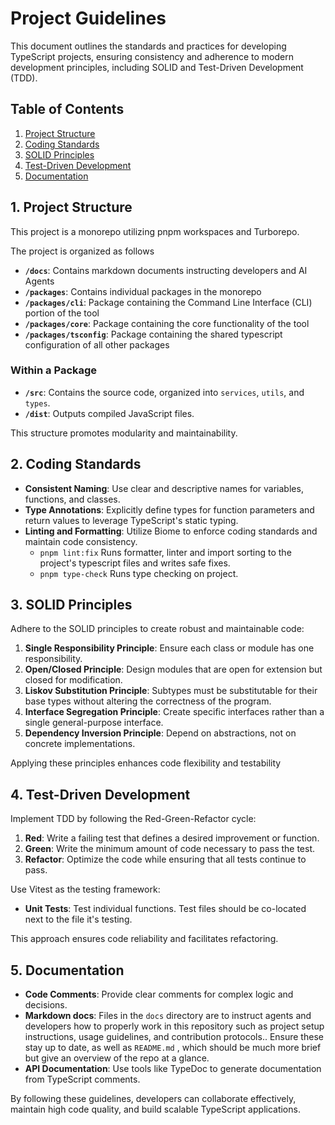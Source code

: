 # Project Guidelines

This document outlines the standards and practices for developing TypeScript projects, ensuring consistency and adherence to modern development principles, including SOLID and Test-Driven Development (TDD).

## Table of Contents

1. [Project Structure](#project-structure)
2. [Coding Standards](#coding-standards)
3. [SOLID Principles](#solid-principles)
4. [Test-Driven Development](#test-driven-development)
5. [Documentation](#documentation)

## 1. Project Structure

This project is a monorepo utilizing pnpm workspaces and Turborepo.

The project is organized as follows

- **`/docs`**: Contains markdown documents instructing developers and AI Agents
- **`/packages`**: Contains individual packages in the monorepo
- **`/packages/cli`**: Package containing the Command Line Interface (CLI) portion of the tool
- **`/packages/core`**: Package containing the core functionality of the tool
- **`/packages/tsconfig`**: Package containing the shared typescript configuration of all other packages

### Within a Package
- **`/src`**: Contains the source code, organized into `services`, `utils`, and `types`.
- **`/dist`**: Outputs compiled JavaScript files.

This structure promotes modularity and maintainability.

## 2. Coding Standards

- **Consistent Naming**: Use clear and descriptive names for variables, functions, and classes.
- **Type Annotations**: Explicitly define types for function parameters and return values to leverage TypeScript's static typing.
- **Linting and Formatting**: Utilize Biome to enforce coding standards and maintain code consistency.
    - `pnpm lint:fix` Runs formatter, linter and import sorting to the project's typescript files and writes safe fixes.
    - `pnpm type-check` Runs type checking on project.

## 3. SOLID Principles

Adhere to the SOLID principles to create robust and maintainable code:

1. **Single Responsibility Principle**: Ensure each class or module has one responsibility.
2. **Open/Closed Principle**: Design modules that are open for extension but closed for modification.
3. **Liskov Substitution Principle**: Subtypes must be substitutable for their base types without altering the correctness of the program.
4. **Interface Segregation Principle**: Create specific interfaces rather than a single general-purpose interface.
5. **Dependency Inversion Principle**: Depend on abstractions, not on concrete implementations.

Applying these principles enhances code flexibility and testability

## 4. Test-Driven Development

Implement TDD by following the Red-Green-Refactor cycle:

1. **Red**: Write a failing test that defines a desired improvement or function.
2. **Green**: Write the minimum amount of code necessary to pass the test.
3. **Refactor**: Optimize the code while ensuring that all tests continue to pass.

Use Vitest as the testing framework:

- **Unit Tests**: Test individual functions. Test files should be co-located next to the file it's testing.

This approach ensures code reliability and facilitates refactoring.


## 5. Documentation

- **Code Comments**: Provide clear comments for complex logic and decisions.
- **Markdown docs**: Files in the `docs` directory are to instruct agents and developers how to properly work in this repository such as project setup instructions, usage guidelines, and contribution protocols.. Ensure these stay up to date, as well as  `README.md` , which should be much more brief but give an overview of the repo at a glance. 
- **API Documentation**: Use tools like TypeDoc to generate documentation from TypeScript comments.

By following these guidelines, developers can collaborate effectively, maintain high code quality, and build scalable TypeScript applications.


